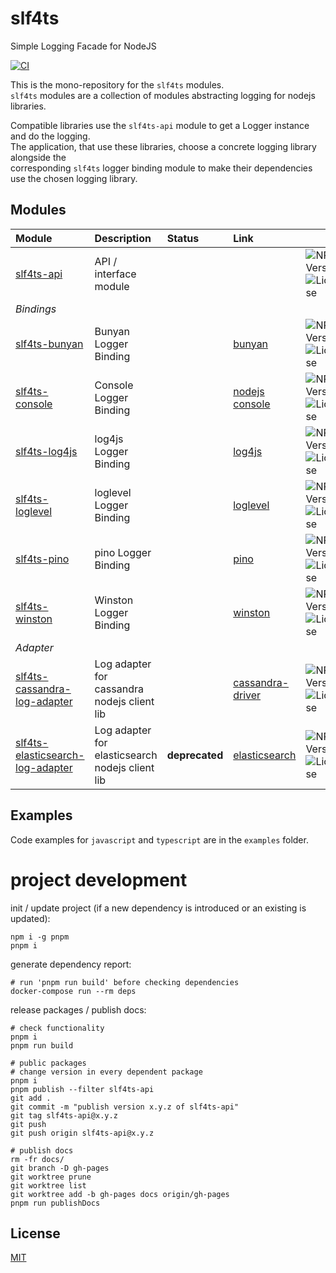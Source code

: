 # slf4ts

Simple Logging Facade for NodeJS

[![CI](https://github.com/rstiller/slf4ts/actions/workflows/ci.yml/badge.svg)](https://github.com/rstiller/slf4ts/actions/workflows/ci.yml)

This is the mono-repository for the `slf4ts` modules.  
`slf4ts` modules are a collection of modules abstracting logging for nodejs libraries.  


Compatible libraries use the `slf4ts-api` module to get a Logger instance and do the logging.  
The application, that use these libraries, choose a concrete logging library alongside the  
corresponding `slf4ts` logger binding module to make their dependencies use the chosen logging library.

## Modules

| Module | Description | Status | Link |  |
| :--- | :--- | :--- | :--- | :--- |
| [slf4ts-api](packages/slf4ts-api) | API / interface module |  |  | ![NPM Version](https://img.shields.io/npm/v/slf4ts-api.svg) ![License](https://img.shields.io/npm/l/slf4ts-api.svg) |
| <i>Bindings</i> |  |  |  |  |
| [slf4ts-bunyan](packages/slf4ts-bunyan) | Bunyan Logger Binding |  | [bunyan](https://github.com/trentm/node-bunyan#readme) | ![NPM Version](https://img.shields.io/npm/v/slf4ts-bunyan.svg) ![License](https://img.shields.io/npm/l/slf4ts-bunyan.svg) |
| [slf4ts-console](packages/slf4ts-console) | Console Logger Binding |  | [nodejs console](https://nodejs.org/api/console.html) | ![NPM Version](https://img.shields.io/npm/v/slf4ts-console.svg) ![License](https://img.shields.io/npm/l/slf4ts-console.svg) |
| [slf4ts-log4js](packages/slf4ts-log4js) | log4js Logger Binding |  | [log4js](https://log4js-node.github.io/log4js-node/) | ![NPM Version](https://img.shields.io/npm/v/slf4ts-log4js.svg) ![License](https://img.shields.io/npm/l/slf4ts-log4js.svg) |
| [slf4ts-loglevel](packages/slf4ts-loglevel) | loglevel Logger Binding |  | [loglevel](https://github.com/pimterry/loglevel) | ![NPM Version](https://img.shields.io/npm/v/slf4ts-loglevel.svg) ![License](https://img.shields.io/npm/l/slf4ts-loglevel.svg) |
| [slf4ts-pino](packages/slf4ts-pino) | pino Logger Binding |  | [pino](https://getpino.io/#/) | ![NPM Version](https://img.shields.io/npm/v/slf4ts-pino.svg) ![License](https://img.shields.io/npm/l/slf4ts-pino.svg) |
| [slf4ts-winston](packages/slf4ts-winston) | Winston Logger Binding |  | [winston](https://github.com/winstonjs/winston) | ![NPM Version](https://img.shields.io/npm/v/slf4ts-winston.svg) ![License](https://img.shields.io/npm/l/slf4ts-winston.svg) |
| <i>Adapter</i> |  |  |  |  |
| [slf4ts-cassandra-log-adapter](packages/slf4ts-cassandra-log-adapter) | Log adapter for cassandra nodejs client lib |  | [cassandra-driver](https://github.com/datastax/nodejs-driver) | ![NPM Version](https://img.shields.io/npm/v/slf4ts-cassandra-log-adapter.svg) ![License](https://img.shields.io/npm/l/slf4ts-cassandra-log-adapter.svg) |
| [slf4ts-elasticsearch-log-adapter](packages/slf4ts-elasticsearch-log-adapter) | Log adapter for elasticsearch nodejs client lib | <b>deprecated</b> | [elasticsearch](https://github.com/elastic/elasticsearch-js) | ![NPM Version](https://img.shields.io/npm/v/slf4ts-elasticsearch-log-adapter.svg) ![License](https://img.shields.io/npm/l/slf4ts-elasticsearch-log-adapter.svg) |

## Examples

Code examples for `javascript` and `typescript` are in the `examples` folder.  

# project development

init / update project (if a new dependency is introduced or an existing is updated):  

    npm i -g pnpm
    pnpm i

generate dependency report:  

    # run 'pnpm run build' before checking dependencies
    docker-compose run --rm deps

release packages / publish docs:  

    # check functionality
    pnpm i
    pnpm run build

    # public packages
    # change version in every dependent package
    pnpm i
    pnpm publish --filter slf4ts-api
    git add .
    git commit -m "publish version x.y.z of slf4ts-api"
    git tag slf4ts-api@x.y.z
    git push
    git push origin slf4ts-api@x.y.z

    # publish docs
    rm -fr docs/
    git branch -D gh-pages
    git worktree prune
    git worktree list
    git worktree add -b gh-pages docs origin/gh-pages
    pnpm run publishDocs

## License

[MIT](https://www.opensource.org/licenses/mit-license.php)
